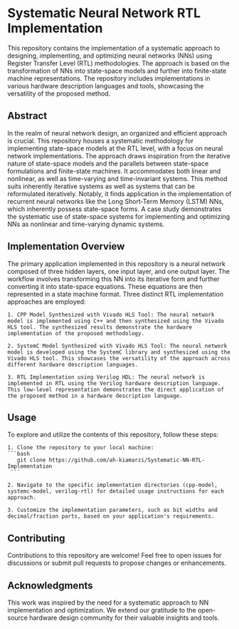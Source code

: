 ﻿
# Systematic Neural Network RTL Implementation

This repository contains the implementation of a systematic approach to designing, implementing, and optimizing neural networks (NNs) using Register Transfer Level (RTL) methodologies. The approach is based on the transformation of NNs into state-space models and further into finite-state machine representations. The repository includes implementations in various hardware description languages and tools, showcasing the versatility of the proposed method.

## Abstract

In the realm of neural network design, an organized and efficient approach is crucial. This repository houses a systematic methodology for implementing state-space models at the RTL level, with a focus on neural network implementations. The approach draws inspiration from the iterative nature of state-space models and the parallels between state-space formulations and finite-state machines. It accommodates both linear and nonlinear, as well as time-varying and time-invariant systems. This method suits inherently iterative systems as well as systems that can be reformulated iteratively. Notably, it finds application in the implementation of recurrent neural networks like the Long Short-Term Memory (LSTM) NNs, which inherently possess state-space forms. A case study demonstrates the systematic use of state-space systems for implementing and optimizing NNs as nonlinear and time-varying dynamic systems.

## Implementation Overview

The primary application implemented in this repository is a neural network composed of three hidden layers, one input layer, and one output layer. The workflow involves transforming this NN into its iterative form and further converting it into state-space equations. These equations are then represented in a state machine format. Three distinct RTL implementation approaches are employed:

    1. CPP Model Synthesized with Vivado HLS Tool: The neural network model is implemented using C++ and then synthesized using the Vivado HLS tool. The synthesized results demonstrate the hardware implementation of the proposed methodology.

    2. SystemC Model Synthesized with Vivado HLS Tool: The neural network model is developed using the SystemC library and synthesized using the Vivado HLS tool. This showcases the versatility of the approach across different hardware description languages.

    3. RTL Implementation using Verilog HDL: The neural network is implemented in RTL using the Verilog hardware description language. This low-level representation demonstrates the direct application of the proposed method in a hardware description language.

## Usage

To explore and utilize the contents of this repository, follow these steps:

    1. Clone the repository to your local machine:
	```bash
       git clone https://github.com/ah-kiamarzi/Systematic-NN-RTL-Implementation
     ```

	2. Navigate to the specific implementation directories (cpp-model, systemc-model, verilog-rtl) for detailed usage instructions for each approach.

    3. Customize the implementation parameters, such as bit widths and decimal/fraction parts, based on your application's requirements.

## Contributing

Contributions to this repository are welcome! Feel free to open 
issues for discussions or submit pull requests to propose changes or enhancements.

## Acknowledgments

This work was inspired by the need for a systematic approach to NN implementation and optimization. We extend our gratitude to the open-source hardware design community for their valuable insights and tools.
